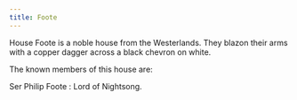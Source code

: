 ```yaml
---
title: Foote
---
```


House Foote is a noble house from the Westerlands. They blazon their arms with a copper dagger across a black chevron on white.

The known members of this house are:

Ser Philip Foote : Lord of Nightsong.


